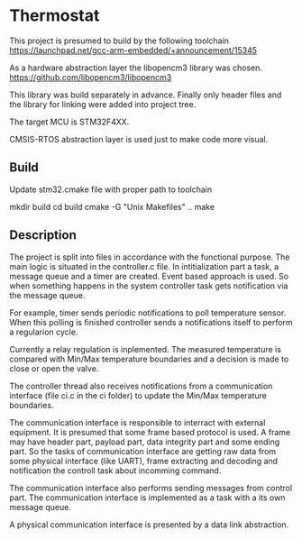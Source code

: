 # Thermostat

This project is presumed to build by the following toolchain 
https://launchpad.net/gcc-arm-embedded/+announcement/15345

As a hardware abstraction layer the libopencm3 library was chosen.
https://github.com/libopencm3/libopencm3

This library was build separately in advance. 
Finally only header files and the library for linking were added into project tree.

The target MCU is STM32F4XX.

CMSIS-RTOS abstraction layer is used just to make code more visual.


## Build

Update stm32.cmake file with proper path to toolchain

mkdir build
cd build
cmake -G "Unix Makefiles" ..
make

## Description
The project is split into files in accordance with the functional purpose.
The main logic is situated in the controller.c file.
In intitialization part a task, a message queue and a timer are created.
Event based approach is used. So when something happens in the system controller
task gets notification via the message queue.

For example, timer sends periodic notifications to poll temperature sensor.
When this polling is finished controller sends a notifications itself to perform
a regularion cycle.

Currently a relay regulation is inplemented. The measured temperature is compared with
Min/Max temperature boundaries and a decision is made to close or open the valve.

The controller thread also receives notifications from a communication interface 
(file ci.c in the ci folder) to update the Min/Max temperature boundaries. 

The communication interface is responsible to interract with external equipment.
It is presumed that some frame based protocol is used. A frame may have header part,
payload part, data integrity part and some ending part. So the tasks of communication interface
are getting raw data from some physical interface (like UART), frame extracting and decoding and
notification the controll task about incomming command.

The communication interface also performs sending messages from control part. 
The communication interface is implemented as a task with a its own message queue. 

A physical communication interface is presented by a data link abstraction. 









